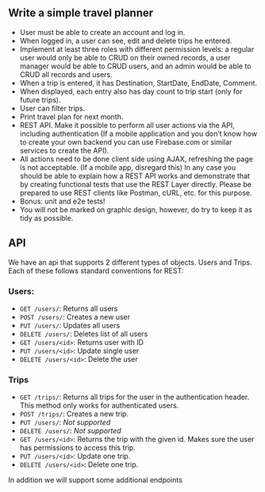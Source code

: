 ## Write a simple travel planner

- User must be able to create an account and log in.
- When logged in, a user can see, edit and delete trips he entered.
- Implement at least three roles with different permission levels: a
regular user would only be able to CRUD on their owned records, a user
manager would be able to CRUD users, and an admin would be able to CRUD all records and users.
- When a trip is entered, it has Destination, StartDate, EndDate, Comment.
- When displayed, each entry also has day count to trip start (only for future trips).
- User can filter trips.
- Print travel plan for next month.
- REST API. Make it possible to perform all user actions via the API, including authentication
(If a mobile application and you don’t know how to create your own backend you can use Firebase.com
or similar services to create the API).
- All actions need to be done client side using AJAX, refreshing the page is not acceptable.
(If a mobile app, disregard this) In any case you should be able to explain how a REST API
works and demonstrate that by creating functional tests that use the REST Layer directly.
Please be prepared to use REST clients like Postman, cURL, etc. for this purpose.
- Bonus: unit and e2e tests!
- You will not be marked on graphic design, however, do try to keep it as tidy as possible.


## API
We have an api that supports 2 different types of objects. Users and Trips. Each of these
follows standard conventions for REST:

### Users:
- `GET /users/`: Returns all users
- `POST /users/`: Creates a new user
- `PUT /users/`: Updates all users
- `DELETE /users/`: Deletes list of all users
- `GET /users/<id>`: Returns user with ID
- `PUT /users/<id>`: Update single user
- `DELETE /users/<id>`: Delete the user

### Trips
- `GET /trips/`: Returns all trips for the user in the authentication header. This
method only works for authenticated users.
- `POST /trips/`: Creates a new trip.
- `PUT /users/`: _Not supported_
- `DELETE /users/`: _Not supported_
- `GET /users/<id>`: Returns the trip with the given id. Makes sure the user has
permissions to access this trip.
- `PUT /users/<id>`: Update one trip.
- `DELETE /users/<id>`: Delete one trip.

In addition we will support some additional endpoints 
